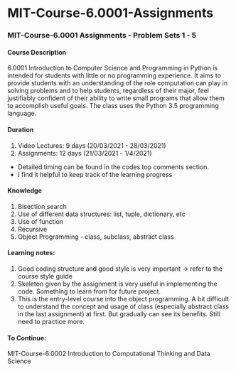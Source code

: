 # MIT-Course-6.0001-Assignments
### MIT-Course-6.0001 Assignments - Problem Sets 1 - 5

#### Course Description
6.0001 Introduction to Computer Science and Programming in Python is intended for students with little or no programming experience. It aims to provide students with an understanding of the role computation can play in solving problems and to help students, regardless of their major, feel justifiably confident of their ability to write small programs that allow them to accomplish useful goals. The class uses the Python 3.5 programming language.

#### Duration
1. Video Lectures: 9 days (20/03/2021 - 28/03/2021)
2. Assignments: 12 days (21/03/2021 - 1/4/2021)
- Detailed timing can be found in the codes top comments section. 
- I find it helpful to keep track of the learning progress

#### Knowledge
1. Bisection search
2. Use of different data structures: list, tuple, dictionary, etc
3. Use of function
4. Recursive 
5. Object Programming - class, subclass, abstract class

#### Learning notes: 
1. Good coding structure and good style is very important -> refer to the course style guide
2. Skeleton given by the assignment is very useful in implementing the code. Something to learn from for future project. 
3. This is the entry-level course into the object programming. A bit difficult to understand the concept and usage of class (especially abstract class in the last assignment) at first. But gradually can see its benefits. Still need to practice more. 

#### To Continue:
MIT-Course-6.0002 Introduction to Computational Thinking and Data Science


